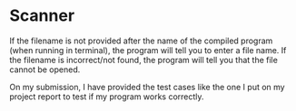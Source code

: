 # Scanner

If the filename is not provided after the name of the compiled program (when running in terminal), the program will tell you to enter a file name. If the filename is incorrect/not found, the program will tell you that the file cannot be opened. 

On my submission, I have provided the test cases like the one I put on my project report to test if my program works correctly. 
